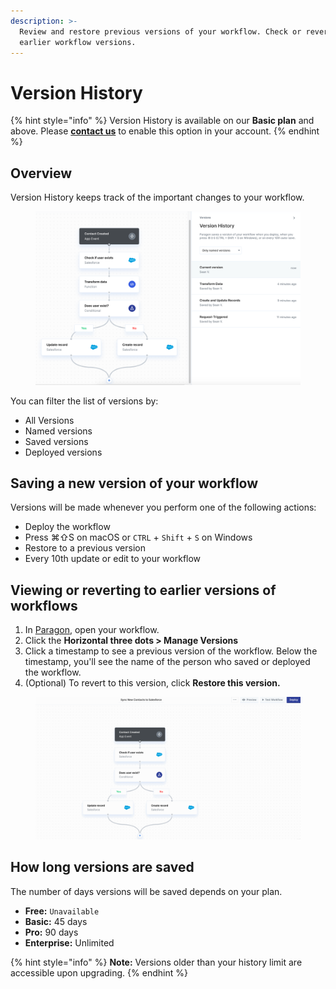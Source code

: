 ```yaml
---
description: >-
  Review and restore previous versions of your workflow. Check or revert to
  earlier workflow versions.
---
```


# Version History

{% hint style="info" %}
Version History is available on our **Basic plan** and above. Please [**contact us**](mailto:sales@useparagon.com) to enable this option in your account.
{% endhint %}

## Overview

Version History keeps track of the important changes to your workflow.

<figure><img src="../.gitbook/assets/Version History in Paragon Connect.png" alt=""><figcaption></figcaption></figure>

You can filter the list of versions by:

* All Versions
* Named versions
* Saved versions
* Deployed versions

## Saving a new version of your workflow

Versions will be made whenever you perform one of the following actions:

* Deploy the workflow
* Press ⌘⇧S on macOS or  `CTRL` + `Shift` + `S` on Windows
* Restore to a previous version
* Every 10th update or edit to your workflow

## Viewing or reverting to earlier versions of workflows

1. In [Paragon](https://app.useparagon.com/), open your workflow.
2. Click the **Horizontal three dots > Manage Versions**
3. Click a timestamp to see a previous version of the workflow. Below the timestamp, you'll see the name of the person who saved or deployed the workflow.
4. (Optional) To revert to this version, click **Restore this version.**

<figure><img src="../.gitbook/assets/Using Version History in Paragon Connect.gif" alt=""><figcaption></figcaption></figure>

## How long versions are saved

The number of days versions will be saved depends on your plan.

* **Free:** `Unavailable`
* **Basic:** 45 days
* **Pro:** 90 days
* **Enterprise:** Unlimited

{% hint style="info" %}
**Note:** Versions older than your history limit are accessible upon upgrading.
{% endhint %}
